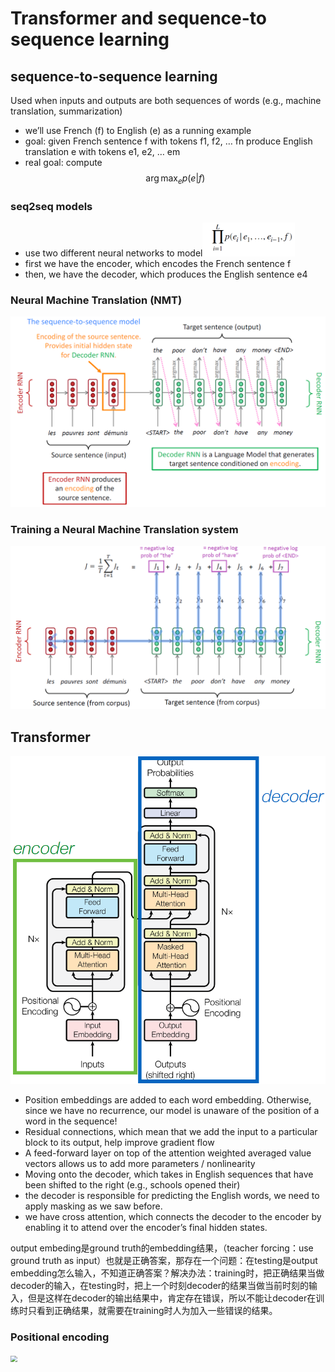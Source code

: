 # Transformer and sequence-to sequence learning

## sequence-to-sequence learning

Used when inputs and outputs are both sequences of words (e.g., machine translation, summarization)

- we’ll use French (f) to English (e) as a running example
- goal: given French sentence f with tokens f1, f2, … fn produce English translation e with tokens e1, e2, … em
- real goal: compute $$\arg\max_{e} p(e|f)$$

### seq2seq models

- use two different neural networks to model<img src=".\img\1.png" style="zoom:40%;" />
- first we have the encoder, which encodes the French sentence f
- then, we have the decoder, which produces the English sentence e4

### Neural Machine Translation (NMT)

<img src=".\img\2.png" style="zoom:75%;" />

### Training a Neural Machine Translation system

<img src=".\img\3.png" style="zoom:75%;" />

## Transformer

<img src=".\img\4.png" style="zoom:75%;" />

- Position embeddings are added to each word embedding. Otherwise, since we have no recurrence, our model is unaware of the position of a word in the sequence!
- Residual connections, which mean that we add the input to a particular block to its output, help improve gradient flow
- A feed-forward layer on top of the attention weighted averaged value vectors allows us to add more parameters / nonlinearity
- Moving onto the decoder, which takes in English sequences that have been shifted to the right (e.g., <START> schools opened their)
- the decoder is responsible for predicting the English words, we need to apply masking as we saw before.
- we have cross attention, which connects the decoder to the encoder by enabling it to attend over the encoder’s final hidden states.

output embeding是ground truth的embedding结果，（teacher forcing：use ground truth as input）也就是正确答案，那存在一个问题：在testing是output embedding怎么输入，不知道正确答案？解决办法：training时，把正确结果当做decoder的输入，在testing时，把上一个时刻decoder的结果当做当前时刻的输入，但是这样在decoder的输出结果中，肯定存在错误，所以不能让decoder在训练时只看到正确结果，就需要在training时人为加入一些错误的结果。

### Positional encoding

<img src="C:\Users\65151\Desktop\NLP\6 Transformer and sequence-to sequence learning\img\5.png" style="zoom:67%;" />